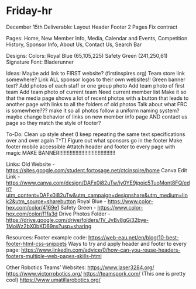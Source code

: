 # Friday-hr
December 15th Deliverable:
Layout
Header
Footer
2 Pages
Fix contract

Pages:
Home, New Member Info, Media, Calendar and Events, Competition History, Sponsor Info, About Us, Contact Us, Search Bar

Designs:
Colors: Royal Blue (65,105,225)
        Safety Green (241,250,61)
Signature Font: Bladerunner

Ideas:
Maybe add link to FIRST website? (firstinspires.org)
Team store link somewhere?
Link ALL sponsor logos to their own websites!!
Green banner text?
Add photos of each staff or one group photo
Add team photo of first team
Add team photo of current team
Need current member list
Make it so that the media page shows a lot of recent photos with a button that leads to another page with links to all the folders of old photos
Talk about what FRC is somewhere???
make it so all photos follow a uniform naming system?
maybe change behavior of links on new member info page AND contact us page so they match the style of footer?

To-Do:
Clean up style sheet (I keep repeating the same text specifications over and over again T^T)
Figure out what sponsors go in the footer
Make footer mobile accessible
Attatch header and footer to every page with magic
MAKE BANNER!!!!!!!!!!!!!!!!!!!!!!!!!!!!!!!!!!!!!!

Links:
Old Website - https://sites.google.com/student.fortosage.net/ctcinspire/home 
Canva Edit Link - https://www.canva.com/design/DAFx0i82uTw/iy0YE9jpoic5TuoMont8FQ/edit?utm_content=DAFx0i82uTw&utm_campaign=designshare&utm_medium=link2&utm_source=sharebutton
Royal Blue - https://www.color-hex.com/color/4169e1
Safety Green - https://www.color-hex.com/color/f1fa3d 
Drive Photos Folder - https://drive.google.com/drive/folders/1V_JvBv8gGi32bye-1MoWz2bX0bKD69ns?usp=sharing 

Resources:
Footer example code: https://web-eau.net/en/blog/10-best-footer-html-css-snippets 
Ways to try and apply header and footer to every page: https://www.linkedin.com/advice/0/how-can-you-reuse-headers-footers-multiple-web-pages-skills-html 

Other Robotics Teams’ Websites:
https://www.laser3284.org/ 
https://www.victorrobotics.org/
https://teamspork.com/ (This one is pretty cool)
https://www.umatillarobotics.org/ 

